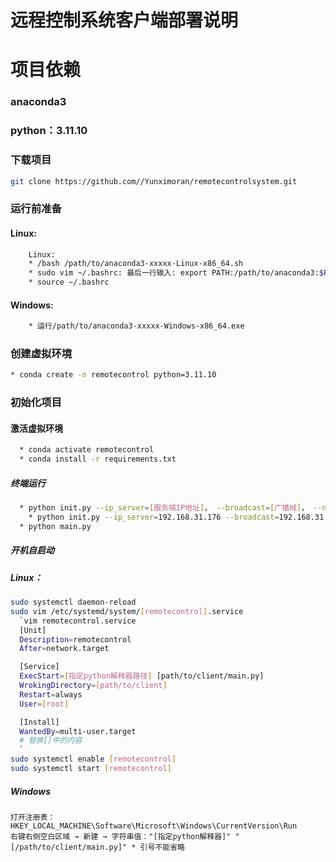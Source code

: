 # 远程控制系统客户端部署说明

# 项目依赖
### anaconda3
### python：3.11.10

### 下载项目
```bash
git clone https://github.com//Yunximoran/remotecontrolsystem.git
```

### 运行前准备
#### Linux: 
```bash 安装anaconda3：https://www.anaconda.com/download/success
    Linux: 
    * /bash /path/to/anaconda3-xxxxx-Linux-x86_64.sh
    * sudo vim ~/.bashrc: 最后一行输入: export PATH:/path/to/anaconda3:$PATH
    * source ~/.bashrc
```
#### Windows:
```bash
    * 运行/path/to/anaconda3-xxxxx-Windows-x86_64.exe
```
### 创建虚拟环境
```bash
* conda create -n remotecontrol python=3.11.10
```



### 初始化项目
#### 激活虚拟环境
```bash
  * conda activate remotecontrol
  * conda install -r requirements.txt
```
##### 终端运行
```bash
  * python init.py --ip_server=[服务端IP地址]， --broadcast=[广播域]， --net=[指定网卡名称] --username=[计算机用户] --password=[用户密码]
    * python init.py --ip_server=192.168.31.176 --broadcast=192.168.31.255 --net=WLAN --username=root, --password=123456
  * python main.py
```


##### 开机自启动
##### Linux：
```bash
sudo systemctl daemon-reload
sudo vim /etc/systemd/system/[remotecontrol].service
  `vim remotecontrol.service
  [Unit]
  Description=remotecontrol
  After=network.target

  [Service]
  ExecStart=[指定python解释器路径] [path/to/client/main.py]
  WrokingDirectory=[path/to/client]
  Restart=always
  User=[root]

  [Install]
  WantedBy=multi-user.target
  # 替换[]中的内容
  `
sudo systemctl enable [remotecontrol]
sudo systemctl start [remotecontrol]
```

##### Windows 
```bass
打开注册表：HKEY_LOCAL_MACHINE\Software\Microsoft\Windows\CurrentVersion\Run
右键右侧空白区域 → 新建 → 字符串值："[指定python解释器]" "[/path/to/client/main.py]" * 引号不能省略

```